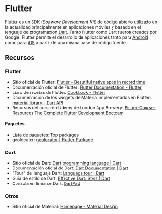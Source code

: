 # Flutter
[Flutter](https://flutter.dev/) es un SDK (_Software Development Kit_) de código abierto utilizado en la actualidad principalmente en aplicaciones móviles y basado en el lenguaje de programación [Dart](https://dart.dev/). Tanto Flutter como Dart fueron creados por Google. Flutter permite el desarrollo de aplicaciones tanto para [Android](https://www.android.com/) como para [iOS](https://www.apple.com/ios/) a partir de una misma base de código fuente.

## Recursos
### Flutter
* Sitio oficial de Flutter: [Flutter - Beautiful native apps in record time](https://flutter.dev/)
* Documentación oficial de Flutter: [Flutter Documentation - Flutter](https://flutter.dev/docs)
* Libro de recetas de Flutter: [Cookbook - Flutter](https://flutter.dev/docs/cookbook)
* Documentación de los widgets de Material implementados en Flutter: [material library - Dart API](https://api.flutter.dev/flutter/material/material-library.html)
* Recursos del curso en Udemy de London App Brewery: [Flutter-Course-Resources The Complete Flutter Development Bootcam](https://github.com/londonappbrewery/Flutter-Course-Resources)

#### Paquetes
* Lista de paquetes: [Top packages](https://pub.dev/packages/)
* geolocator: [geolocator | Flutter Package](https://pub.dev/packages/geolocator)

### Dart
* Sitio oficial de Dart: [Dart programming language | Dart](https://dart.dev/)
* Documentación oficial de Dart: [Dart Documentation | Dart](https://dart.dev/guides)
* "Tour" del lenguaje Dart: [Language tour | Dart](https://dart.dev/guides/language/language-tour)
* Guía de estilo de Dart: [Effective Dart: Style | Dart](https://dart.dev/guides/language/effective-dart/style)
* Consola en línea de Dart: [DartPad](https://dartpad.dartlang.org/)

### Otros
* Sitio oficial de Material: [Homepage - Material Design](https://material.io/)
